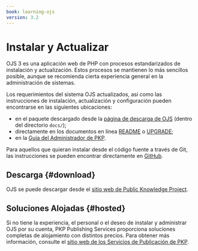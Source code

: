 ```yaml
---
book: learning-ojs
version: 3.2
---
```


# Instalar y Actualizar

OJS 3 es una aplicación web de PHP con procesos estandarizados de instalación y actualización. Estos procesos se mantienen lo más sencillos posible, aunque se recomienda cierta experiencia general en la administración de sistemas.

Los requerimientos del sistema OJS actualizados, así como las instrucciones de instalación, actualización y configuración pueden encontrarse en las siguientes ubicaciones:

* en el paquete descargado desde la [página de descarga de OJS](https://pkp.sfu.ca/ojs/ojs_download/) (dentro del directorio `docs/`);
* directamente en los documentos en línea [README](https://pkp.sfu.ca/ojs/README) o [UPGRADE](https://pkp.sfu.ca/ojs/UPGRADE);
* en la [Guía del Administrador de PKP](/admin-guide).

Para aquellos que quieran instalar desde el código fuente a través de Git, las instrucciones se pueden encontrar directamente en [GitHub](https://github.com/pkp/ojs).

## Descarga {#download}

OJS se puede descargar desde el [sitio web de Public Knowledge Project](https://pkp.sfu.ca).

## Soluciones Alojadas {#hosted}

Si no tiene la experiencia, el personal o el deseo de instalar y administrar OJS por su cuenta, PKP Publishing Services proporciona soluciones completas de alojamiento con distintos precios. Para obtener más información, consulte el [sitio web de los Servicios de Publicación de PKP](https://pkpservices.sfu.ca).
